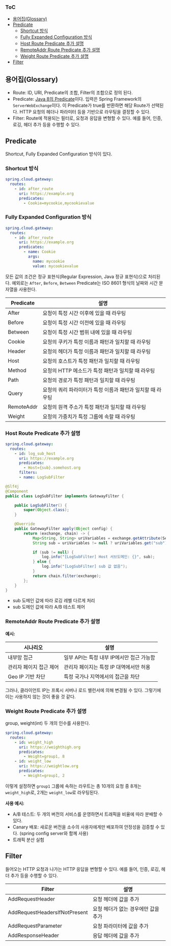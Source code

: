 
### ToC

- [용어집(Glossary)](#용어집glossary)
- [Predicate](#predicate)
  - [Shortcut 방식](#shortcut-방식)
  - [Fully Expanded Configuration 방식](#fully-expanded-configuration-방식)
  - [Host Route Predicate 추가 설명](#host-route-predicate-추가-설명)
  - [RemoteAddr Route Predicate 추가 설명](#remoteaddr-route-predicate-추가-설명)
  - [Weight Route Predicate 추가 설명](#weight-route-predicate-추가-설명)
- [Filter](#filter)

## 용어집(Glossary)

- Route: ID, URI, Predicate의 조합, Filter의 조합으로 정의 된다.
- Predicate: [Java 8의 Predicate](https://docs.oracle.com/javase/8/docs/api/java/util/function/Predicate.html)이다. 입력은 Spring Framework의 `ServerWebExchange`이다. 이 Predicate가 true를 반환하면 해당 Route가 선택된다. HTTP 요청의 헤더나 파라미터 등을 기반으로 라우팅을 결정할 수 있다.
- Filter: Route에 적용되는 필터로, 요청과 응답을 변형할 수 있다. 예를 들어, 인증, 로깅, 헤더 추가 등을 수행할 수 있다.


## Predicate

Shortcut, Fully Expanded Configuration 방식이 있다.

### Shortcut 방식

```yaml
spring.cloud.gateway:
  routes:
    - id: after_route
      uri: https://example.org
      predicates:
        - Cookie=mycookie,mycookievalue
```

### Fully Expanded Configuration 방식

```yaml
spring.cloud.gateway:
  routes:
    - id: after_route
      uri: https://example.org
      predicates:
        - name: Cookie
          args:
            name: mycookie
            value: mycookievalue
```

모든 값의 조건은 정규 표현식(Regular Expression, Java 정규 표현식)으로 처리된다. 예외로는 `After`, `Before`, `Between` Predicate는 ISO 8601 형식의 날짜와 시간 문자열을 사용한다.

| Predicate | 설명 |
|-----------|------|
| After | 요청이 특정 시간 이후에 있을 때 라우팅 |
| Before | 요청이 특정 시간 이전에 있을 때 라우팅 |
| Between | 요청이 특정 시간 범위 내에 있을 때 라우팅 |
| Cookie | 요청의 쿠키가 특정 이름과 패턴과 일치할 때 라우팅 |
| Header | 요청의 헤더가 특정 이름과 패턴과 일치할 때 라우팅 |
| Host | 요청의 호스트가 특정 패턴과 일치할 때 라우팅 |
| Method | 요청의 HTTP 메소드가 특정 패턴과 일치할 때 라우팅 |
| Path | 요청의 경로가 특정 패턴과 일치할 때 라우팅 |
| Query | 요청의 쿼리 파라미터가 특정 이름과 패턴과 일치할 때 라우팅 |
| RemoteAddr | 요청의 원격 주소가 특정 패턴과 일치할 때 라우팅 |
| Weight | 요청의 가중치가 특정 그룹에 속할 때 라우팅 |


### Host Route Predicate 추가 설명

```yaml
spring.cloud.gateway:
  routes:
    - id: log_sub_host
      uri: https://example.org
      predicates:
        - Host={sub}.somehost.org
      filters:
      - name: LogSubFilter
```

```java
@Slf4j
@Component
public class LogSubFilter implements GatewayFilter {

    public LogSubFilter() {
        super(Object.class);
    }

    @Override
    public GatewayFilter apply(Object config) {
        return (exchange, chain) -> {
            Map<String, String> uriVariables = exchange.getAttribute(ServerWebExchangeUtils.URI_TEMPLATE_VARIABLES_ATTRIBUTE);
            String sub = uriVariables != null ? uriVariables.get("sub") : null;

            if (sub != null) {
                log.info("[LogSubFilter] Host 서브도메인: {}", sub);
            } else {
                log.info("[LogSubFilter] sub 값 없음");
            }
            return chain.filter(exchange);
        };
    }
}
```

- sub 도메인 값에 따라 로깅 레벨 다르게 처리
- sub 도메인 값에 따라 A/B 테스트 제어


### RemoteAddr Route Predicate 추가 설명

**예시:**

| 시나리오 | 설명 |
|-----------|------|
| 내부망 접근 | 일부 API는 특정 내부 IP에서만 접근 가능함 |
| 관리자 페이지 접근 제어 | 관리자 페이지는 특정 IP 대역에서만 허용 |
| Geo IP 기반 차단 | 특정 국가나 지역에서의 접근을 차단 |

그러나, 클라이언트 IP는 프록시 서버나 로드 밸런서에 의해 변경될 수 있다. 
그렇기에 이는 사용하지 않는 것이 좋을 것 같다.


### Weight Route Predicate 추가 설명

group, weight(int) 두 개의 인수를 사용한다.


```yaml
spring.cloud.gateway:
  routes:
    - id: weight_high
      uri: https://weighthigh.org
      predicates:
        - Weight=group1, 8
    - id: weight_low
      uri: https://weightlow.org
      predicates:
        - Weight=group1, 2
```

이렇게 설정하면 `group1` 그룹에 속하는 라우트는 총 10개의 요청 중 8개는 `weight_high`로, 2개는 `weight_low`로 라우팅된다.

**사용 예시:**

- A/B 테스트: 두 개의 버전의 서비스를 운영하면서 트래픽을 비율에 따라 분배할 수 있다.
- Canary 배포: 새로운 버전을 소수의 사용자에게만 배포하여 안정성을 검증할 수 있다. (spring config server와 함께 사용)
- 트래픽 분산 실험

## Filter

들어오는 HTTP 요청과 나가는 HTTP 응답을 변형할 수 있다. 예를 들어, 인증, 로깅, 헤더 추가 등을 수행할 수 있다.

| Filter | 설명 |
|-----------|------|
| AddRequestHeader | 요청 헤더에 값을 추가 |
| AddRequestHeadersIfNotPresent | 요청 헤더가 없는 경우에만 값을 추가 |
| AddRequestParameter | 요청 파라미터에 값을 추가 |
| AddResponseHeader | 응답 헤더에 값을 추가 |
